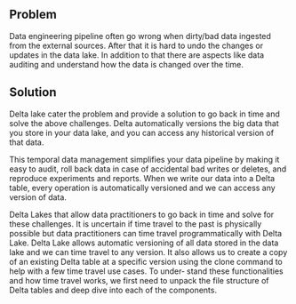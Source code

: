 ## Problem
Data engineering pipeline often go wrong when dirty/bad data ingested from the external sources. After that it is hard to undo the changes or updates in the data lake. In addition to that there are aspects like data auditing and understand how the data is changed over the time.

## Solution

Delta lake cater the problem and provide a solution to go back in time and solve the above challenges. Delta automatically versions the big data that you store in your data lake, and you can access any historical version of that data. 

This temporal data management simplifies your data pipeline by making it easy to audit, roll back data in case of accidental bad writes or deletes, and reproduce experiments and reports. When we write our data into a Delta table, every operation is automatically versioned and we can access any version of data. 

Delta Lakes that allow data practitioners to go back in time and solve for these challenges. It is uncertain if time travel to the past is physically possible but data practitioners can time travel programmatically with Delta Lake. Delta Lake allows automatic versioning of all data stored in the data lake and we can time travel to any version. It also allows us to create a copy of an existing Delta table at a specific version using the clone command to help with a few time travel use cases. To under‐ stand these functionalities and how time travel works, we first need to unpack the file structure of Delta tables and deep dive into each of the components.
<!--stackedit_data:
eyJoaXN0b3J5IjpbLTE1NTk5OTU2NjAsLTE1NTc4MzE2NjksLT
EyMTU2OTQyMTMsLTE0MzExMDMyODIsLTE3MjA0MzAzOTIsLTIw
ODg3NDY2MTIsLTE1NzQ2Mjg2MjEsLTc2NjQ1MDE2NCw4NjU1Nj
c2NjIsNTIzMjEyNzQ3LC0xODAwNTI3MjkyLC0xMjkwNDIwOTc2
LC0xODgxMzU4MDM3LDg1NzA5OTIyMCwtMTg0MDkxMjY1OCwxMz
kwMjczNDA3LC0xNDkwNzY0NDc1LC00NDQ4NzU1ODMsMTA0NDM1
NzU4OSwtMTk5NTU5MTYyMV19
-->